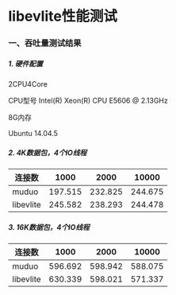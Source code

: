 # libevlite性能测试



### 一、吞吐量测试结果

##### 1. 硬件配置

2CPU4Core

CPU型号 Intel(R) Xeon(R) CPU E5606 @ 2.13GHz

8G内存

Ubuntu 14.04.5

##### 2. 4K数据包，4个IO线程

| 连接数    | 1000    | 2000    | 10000   |
| --------- | ------- | ------- | ------- |
| muduo     | 197.515 | 232.825 | 244.675 |
| libevlite | 245.582 | 238.293 | 244.478 |

##### 3. 16K数据包，4个IO线程

| 连接数    | 1000    | 2000    | 10000   |
| --------- | ------- | ------- | ------- |
| muduo     | 596.692 | 598.942 | 588.075 |
| libevlite | 630.339 | 598.021 | 571.337 |